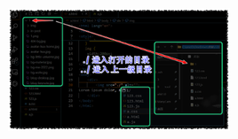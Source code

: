 <p align = "center"><img src="https://github.com/zcr07/picx-images-hosting/raw/master/1/image.pfced4bxa.png" style="width:400px;"><br><br>